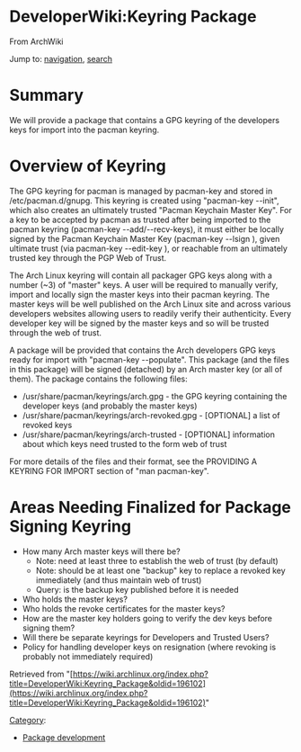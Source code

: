 # DeveloperWiki:Keyring Package

From ArchWiki

Jump to: [navigation](#column-one), [search](#searchInput)

# Summary

We will provide a package that contains a GPG keyring of the developers keys for import into the pacman keyring.

# Overview of Keyring

The GPG keyring for pacman is managed by pacman-key and stored in /etc/pacman.d/gnupg. This keyring is created using "pacman-key --init", which also creates an ultimately trusted "Pacman Keychain Master Key". For a key to be accepted by pacman as trusted after being imported to the pacman keyring (pacman-key --add/--recv-keys), it must either be locally signed by the Pacman Keychain Master Key (pacman-key --lsign <key>), given ultimate trust (via pacman-key --edit-key <key>), or reachable from an ultimately trusted key through the PGP Web of Trust.

The Arch Linux keyring will contain all packager GPG keys along with a number (~3) of "master" keys. A user will be required to manually verify, import and locally sign the master keys into their pacman keyring. The master keys will be well published on the Arch Linux site and across various developers websites allowing users to readily verify their authenticity. Every developer key will be signed by the master keys and so will be trusted through the web of trust.

A package will be provided that contains the Arch developers GPG keys ready for import with "pacman-key --populate". This package (and the files in this package) will be signed (detached) by an Arch master key (or all of them). The package contains the following files:

*   /usr/share/pacman/keyrings/arch.gpg - the GPG keyring containing the developer keys (and probably the master keys)
*   /usr/share/pacman/keyrings/arch-revoked.gpg - [OPTIONAL] a list of revoked keys
*   /usr/share/pacman/keyrings/arch-trusted - [OPTIONAL] information about which keys need trusted to the form web of trust

For more details of the files and their format, see the PROVIDING A KEYRING FOR IMPORT section of "man pacman-key".

# Areas Needing Finalized for Package Signing Keyring

*   How many Arch master keys will there be?
    *   Note: need at least three to establish the web of trust (by default)
    *   Note: should be at least one "backup" key to replace a revoked key immediately (and thus maintain web of trust)
    *   Query: is the backup key published before it is needed
*   Who holds the master keys?
*   Who holds the revoke certificates for the master keys?
*   How are the master key holders going to verify the dev keys before signing them?
*   Will there be separate keyrings for Developers and Trusted Users?
*   Policy for handling developer keys on resignation (where revoking is probably not immediately required)

Retrieved from "[https://wiki.archlinux.org/index.php?title=DeveloperWiki:Keyring_Package&oldid=196102](https://wiki.archlinux.org/index.php?title=DeveloperWiki:Keyring_Package&oldid=196102)"

[Category](/index.php/Special:Categories "Special:Categories"):

*   [Package development](/index.php/Category:Package_development "Category:Package development")
